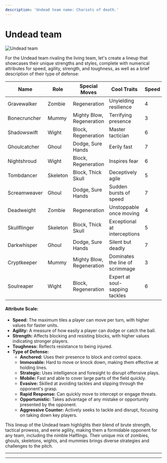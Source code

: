 ```yaml
---
description: 'Undead team name: Chariots of death.'
---
```


# Undead team



![Undead team](Images/Dalle4\_test)

For the Undead team rivaling the living team, let's create a lineup that showcases their unique strengths and styles, complete with numerical attributes for speed, agility, strength, and toughness, as well as a brief description of their type of defense:

<table><thead><tr><th width="165">Name</th><th>Role</th><th width="148">Special Moves</th><th width="146">Cool Traits</th><th>Speed</th><th>Agility</th><th>Strength</th><th>Toughness</th><th>Type of Defense</th></tr></thead><tbody><tr><td>Gravewalker</td><td>Zombie</td><td>Regeneration</td><td>Unyielding resilience</td><td>4</td><td>2</td><td>3</td><td>8</td><td>Anchored</td></tr><tr><td>Bonecruncher</td><td>Mummy</td><td>Mighty Blow, Regeneration</td><td>Terrifying presence</td><td>3</td><td>1</td><td>5</td><td>9</td><td>Immovable</td></tr><tr><td>Shadowswift</td><td>Wight</td><td>Block, Regeneration</td><td>Master tactician</td><td>6</td><td>3</td><td>3</td><td>8</td><td>Strategic</td></tr><tr><td>Ghoulcatcher</td><td>Ghoul</td><td>Dodge, Sure Hands</td><td>Eerily fast</td><td>7</td><td>3</td><td>3</td><td>7</td><td>Mobile</td></tr><tr><td>Nightshroud</td><td>Wight</td><td>Block, Regeneration</td><td>Inspires fear</td><td>6</td><td>3</td><td>3</td><td>8</td><td>Strategic</td></tr><tr><td>Tombdancer</td><td>Skeleton</td><td>Block, Thick Skull</td><td>Deceptively agile</td><td>5</td><td>2</td><td>3</td><td>7</td><td>Evasive</td></tr><tr><td>Screamweaver</td><td>Ghoul</td><td>Dodge, Sure Hands</td><td>Sudden bursts of speed</td><td>7</td><td>3</td><td>3</td><td>7</td><td>Rapid Response</td></tr><tr><td>Deadweight</td><td>Zombie</td><td>Regeneration</td><td>Unstoppable once moving</td><td>4</td><td>2</td><td>3</td><td>8</td><td>Anchored</td></tr><tr><td>Skullflinger</td><td>Skeleton</td><td>Block, Thick Skull</td><td>Exceptional at interceptions</td><td>5</td><td>2</td><td>3</td><td>7</td><td>Opportunistic</td></tr><tr><td>Darkwhisper</td><td>Ghoul</td><td>Dodge, Sure Hands</td><td>Silent but deadly</td><td>7</td><td>3</td><td>3</td><td>7</td><td>Mobile</td></tr><tr><td>Cryptkeeper</td><td>Mummy</td><td>Mighty Blow, Regeneration</td><td>Dominates the line of scrimmage</td><td>3</td><td>1</td><td>5</td><td>9</td><td>Immovable</td></tr><tr><td>Soulreaper</td><td>Wight</td><td>Block, Regeneration</td><td>Expert at soul-sapping tackles</td><td>6</td><td>3</td><td>3</td><td>8</td><td>Aggressive Counter</td></tr></tbody></table>

#### Attribute Scale:

* **Speed:** The maximum tiles a player can move per turn, with higher values for faster units.
* **Agility:** A measure of how easily a player can dodge or catch the ball.
* **Strength:** Affects blocking and resisting blocks, with higher values indicating stronger players.
* **Toughness:** Reflects resistance to being injured.
* **Type of Defense:**
  * **Anchored:** Uses their presence to block and control space.
  * **Immovable:** Hard to move or knock down, making them effective at holding lines.
  * **Strategic:** Uses intelligence and foresight to disrupt offensive plays.
  * **Mobile:** Fast and able to cover large parts of the field quickly.
  * **Evasive:** Skilled at avoiding tackles and slipping through the opponent's grasp.
  * **Rapid Response:** Can quickly move to intercept or engage threats.
  * **Opportunistic:** Takes advantage of any mistake or opportunity presented by the opponent.
  * **Aggressive Counter:** Actively seeks to tackle and disrupt, focusing on taking down key players.

This lineup of the Undead team highlights their blend of brute strength, tactical prowess, and eerie agility, making them a formidable opponent for any team, including the nimble Halflings. Their unique mix of zombies, ghouls, skeletons, wights, and mummies brings diverse strategies and challenges to the pitch.

***

***

